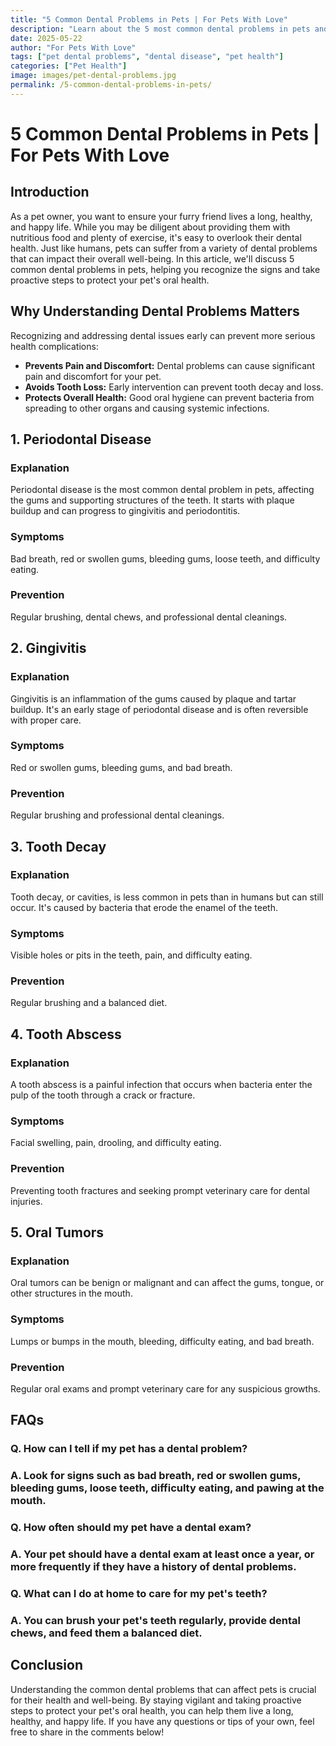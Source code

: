 ```yaml
---
title: "5 Common Dental Problems in Pets | For Pets With Love"
description: "Learn about the 5 most common dental problems in pets and how to protect your furry friend's oral health."
date: 2025-05-22
author: "For Pets With Love"
tags: ["pet dental problems", "dental disease", "pet health"]
categories: ["Pet Health"]
image: images/pet-dental-problems.jpg
permalink: /5-common-dental-problems-in-pets/
---
```


# 5 Common Dental Problems in Pets | For Pets With Love

## Introduction

As a pet owner, you want to ensure your furry friend lives a long, healthy, and happy life. While you may be diligent about providing them with nutritious food and plenty of exercise, it's easy to overlook their dental health. Just like humans, pets can suffer from a variety of dental problems that can impact their overall well-being. In this article, we'll discuss 5 common dental problems in pets, helping you recognize the signs and take proactive steps to protect your pet's oral health.

## Why Understanding Dental Problems Matters

Recognizing and addressing dental issues early can prevent more serious health complications:

*   **Prevents Pain and Discomfort:** Dental problems can cause significant pain and discomfort for your pet.
*   **Avoids Tooth Loss:** Early intervention can prevent tooth decay and loss.
*   **Protects Overall Health:** Good oral hygiene can prevent bacteria from spreading to other organs and causing systemic infections.

## 1. Periodontal Disease

### Explanation

Periodontal disease is the most common dental problem in pets, affecting the gums and supporting structures of the teeth. It starts with plaque buildup and can progress to gingivitis and periodontitis.

### Symptoms

Bad breath, red or swollen gums, bleeding gums, loose teeth, and difficulty eating.

### Prevention

Regular brushing, dental chews, and professional dental cleanings.

## 2. Gingivitis

### Explanation

Gingivitis is an inflammation of the gums caused by plaque and tartar buildup. It's an early stage of periodontal disease and is often reversible with proper care.

### Symptoms

Red or swollen gums, bleeding gums, and bad breath.

### Prevention

Regular brushing and professional dental cleanings.

## 3. Tooth Decay

### Explanation

Tooth decay, or cavities, is less common in pets than in humans but can still occur. It's caused by bacteria that erode the enamel of the teeth.

### Symptoms

Visible holes or pits in the teeth, pain, and difficulty eating.

### Prevention

Regular brushing and a balanced diet.

## 4. Tooth Abscess

### Explanation

A tooth abscess is a painful infection that occurs when bacteria enter the pulp of the tooth through a crack or fracture.

### Symptoms

Facial swelling, pain, drooling, and difficulty eating.

### Prevention

Preventing tooth fractures and seeking prompt veterinary care for dental injuries.

## 5. Oral Tumors

### Explanation

Oral tumors can be benign or malignant and can affect the gums, tongue, or other structures in the mouth.

### Symptoms

Lumps or bumps in the mouth, bleeding, difficulty eating, and bad breath.

### Prevention

Regular oral exams and prompt veterinary care for any suspicious growths.

## FAQs

### Q. How can I tell if my pet has a dental problem?

### A. Look for signs such as bad breath, red or swollen gums, bleeding gums, loose teeth, difficulty eating, and pawing at the mouth.

### Q. How often should my pet have a dental exam?

### A. Your pet should have a dental exam at least once a year, or more frequently if they have a history of dental problems.

### Q. What can I do at home to care for my pet's teeth?

### A. You can brush your pet's teeth regularly, provide dental chews, and feed them a balanced diet.

## Conclusion

Understanding the common dental problems that can affect pets is crucial for their health and well-being. By staying vigilant and taking proactive steps to protect your pet's oral health, you can help them live a long, healthy, and happy life. If you have any questions or tips of your own, feel free to share in the comments below!
